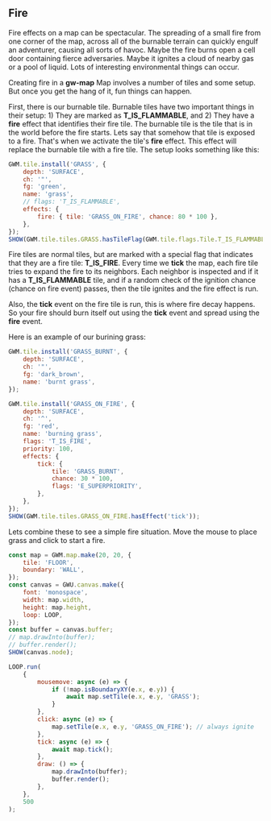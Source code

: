 ## Fire

Fire effects on a map can be spectacular. The spreading of a small fire from one corner of the map, across all of the burnable terrain can quickly engulf an adventurer, causing all sorts of havoc. Maybe the fire burns open a cell door containing fierce adversaries. Maybe it ignites a cloud of nearby gas or a pool of liquid. Lots of interesting environmental things can occur.

Creating fire in a **gw-map** Map involves a number of tiles and some setup. But once you get the hang of it, fun things can happen.

First, there is our burnable tile. Burnable tiles have two important things in their setup: 1) They are marked as **T_IS_FLAMMABLE**, and 2) They have a **fire** effect that identifies their fire tile. The burnable tile is the tile that is in the world before the fire starts. Lets say that somehow that tile is exposed to a fire. That's when we activate the tile's **fire** effect. This effect will replace the burnable tile with a fire tile. The setup looks something like this:

```js
GWM.tile.install('GRASS', {
    depth: 'SURFACE',
    ch: '"',
    fg: 'green',
    name: 'grass',
    // flags: 'T_IS_FLAMMABLE',
    effects: {
        fire: { tile: 'GRASS_ON_FIRE', chance: 80 * 100 },
    },
});
SHOW(GWM.tile.tiles.GRASS.hasTileFlag(GWM.tile.flags.Tile.T_IS_FLAMMABLE));
```

Fire tiles are normal tiles, but are marked with a special flag that indicates that they are a fire tile: **T_IS_FIRE**. Every time we **tick** the map, each fire tile tries to expand the fire to its neighbors. Each neighbor is inspected and if it has a **T_IS_FLAMMABLE** tile, and if a random check of the ignition chance (chance on fire event) passes, then the tile ignites and the fire effect is run.

Also, the **tick** event on the fire tile is run, this is where fire decay happens. So your fire should burn itself out using the **tick** event and spread using the **fire** event.

Here is an example of our burining grass:

```js
GWM.tile.install('GRASS_BURNT', {
    depth: 'SURFACE',
    ch: '"',
    fg: 'dark_brown',
    name: 'burnt grass',
});

GWM.tile.install('GRASS_ON_FIRE', {
    depth: 'SURFACE',
    ch: '^',
    fg: 'red',
    name: 'burning grass',
    flags: 'T_IS_FIRE',
    priority: 100,
    effects: {
        tick: {
            tile: 'GRASS_BURNT',
            chance: 30 * 100,
            flags: 'E_SUPERPRIORITY',
        },
    },
});
SHOW(GWM.tile.tiles.GRASS_ON_FIRE.hasEffect('tick'));
```

Lets combine these to see a simple fire situation. Move the mouse to place grass and click to start a fire.

```js
const map = GWM.map.make(20, 20, {
    tile: 'FLOOR',
    boundary: 'WALL',
});
const canvas = GWU.canvas.make({
    font: 'monospace',
    width: map.width,
    height: map.height,
    loop: LOOP,
});
const buffer = canvas.buffer;
// map.drawInto(buffer);
// buffer.render();
SHOW(canvas.node);

LOOP.run(
    {
        mousemove: async (e) => {
            if (!map.isBoundaryXY(e.x, e.y)) {
                await map.setTile(e.x, e.y, 'GRASS');
            }
        },
        click: async (e) => {
            map.setTile(e.x, e.y, 'GRASS_ON_FIRE'); // always ignite
        },
        tick: async (e) => {
            await map.tick();
        },
        draw: () => {
            map.drawInto(buffer);
            buffer.render();
        },
    },
    500
);
```
